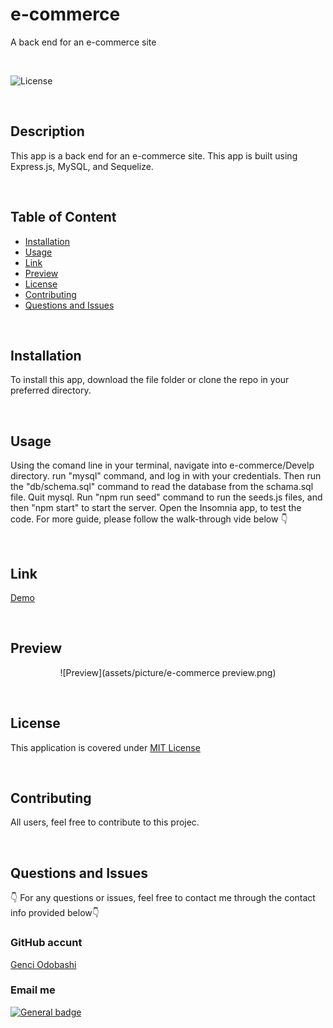 # e-commerce
A back end for an e-commerce site

</br>

![License](https://img.shields.io/badge/License-MIT%20License-blue.svg)

</br>

## Description

This app is a back end for an e-commerce site. This app is built using Express.js, MySQL, and Sequelize.

</br>

## Table of Content

- [Installation](#installation)
- [Usage](#usage)
- [Link](#link)
- [Preview](#preview)
- [License](#license)
- [Contributing](#contributing)
- [Questions and Issues](#questions-and-issues)
 

</br>

## Installation

To install this app, download the file folder or clone the repo in your preferred directory.

</br>

## Usage

Using the comand line in your terminal, navigate into e-commerce/Develp directory. run "mysql" command, and log in with your credentials. 
Then run the "db/schema.sql" command to read the database from the schama.sql file. Quit mysql. 
Run "npm run seed" command to run the seeds.js files, and then "npm start" to start the server. 
Open the Insomnia app, to test the code. For more guide, please follow the walk-through vide below 👇

</br>

## Link

[Demo](https://drive.google.com/file/d/1aXi1acg-O4-lEro3wNhiGO5XTKamCSiM/view)

</br>

## Preview

<div align = "center">


![Preview](assets/picture/e-commerce preview.png)


</div>

</br>

## License

This application is covered under [MIT License](https://choosealicense.com/licenses/mit/)

</br>

## Contributing

All users, feel free to contribute to this projec.

</br>

## Questions and Issues

👇 For any questions or issues, feel free to contact me through the contact info provided below👇

### GitHub accunt

[Genci Odobashi](https://github.com/odobashigenci)

### Email me

[![General badge](https://img.shields.io/badge/Gmail-D14836?style=for-the-badge&logo=gmail&logoColor=white)](mailto:odobashigenci@gmail.com)


